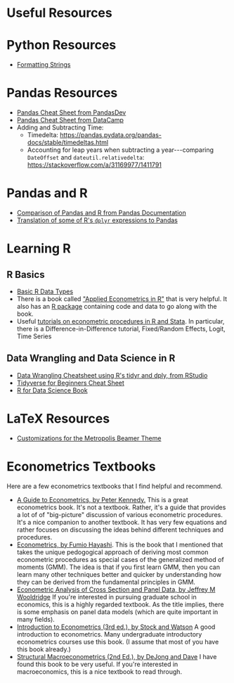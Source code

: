 Useful Resources
================

# Python Resources

 - [Formatting Strings](https://docs.python.org/3.4/library/string.html#format-string-syntax)

# Pandas Resources

 - [Pandas Cheat Sheet from PandasDev](https://github.com/pandas-dev/pandas/blob/master/doc/cheatsheet/Pandas_Cheat_Sheet.pdf)
 - [Pandas Cheat Sheet from DataCamp](https://www.datacamp.com/community/blog/pandas-cheat-sheet-python)
 - Adding and Subtracting Time:
     - Timedelta: https://pandas.pydata.org/pandas-docs/stable/timedeltas.html
     - Accounting for leap years when subtracting a year---comparing `DateOffset` and `dateutil.relativedelta`: https://stackoverflow.com/a/31169977/1411791

# Pandas and R

 - [Comparison of Pandas and R from Pandas Documentation](https://pandas.pydata.org/pandas-docs/stable/comparison_with_r.html)
 - [Translation of some of R's `dplyr` expressions to Pandas](http://nbviewer.jupyter.org/gist/TomAugspurger/6e052140eaa5fdb6e8c0)

# Learning R

## R Basics

 - [Basic R Data Types](https://www.statmethods.net/input/datatypes.html)
 - There is a book called ["Applied Econometrics in R"](https://www.springer.com/us/book/9780387773162) that is very helpful. It also has an [R package](https://cran.r-project.org/web/packages/AER/) containing code and data to go along with the book.
 - Useful [tutorials on econometric procedures in R and Stata](https://dss.princeton.edu/training/). In particular, there is a Difference-in-Difference tutorial, Fixed/Random Effects, Logit, Time Series

## Data Wrangling and Data Science in R

 - [Data Wrangling Cheatsheet using R's tidyr and dply, from RStudio](https://www.rstudio.com/wp-content/uploads/2015/02/data-wrangling-cheatsheet.pdf)
 - [Tidyverse for Beginners Cheat Sheet](https://s3.amazonaws.com/assets.datacamp.com/blog_assets/Tidyverse+Cheat+Sheet.pdf)
 - [R for Data Science Book](http://r4ds.had.co.nz/)

# LaTeX Resources

 - [Customizations for the Metropolis Beamer Theme](https://bloerg.net/2015/12/10/modern-beamer-theme-revisited.html)

# Econometrics Textbooks

Here are a few econometrics textbooks that I find helpful and recommend.

 - [A Guide to Econometrics, by Peter Kennedy.](http://a.co/dRFPs1R) This is a great econometrics book. It's not a textbook. Rather, it's a guide that provides a lot of of "big-picture" discussion of various econometric procedures. It's a nice companion to another textbook. It has very few equations and rather focuses on discussing the ideas behind different techniques and procedures.
 - [Econometrics, by Fumio Hayashi](http://a.co/5PLTSCx). This is the book that I mentioned that takes the unique pedogogical approach of deriving most common econometric procedures as special cases of the generalized method of moments (GMM). The idea is that if you first learn GMM, then you can learn many other techniques better and quicker by understanding how they can be derived from the fundamental principles in GMM.
 - [Econometric Analysis of Cross Section and Panel Data, by Jeffrey M Wooldridge](http://a.co/4yYpXyn) If you're interested in pursuing graduate school in economics, this is a highly regarded textbook. As the title implies, there is some emphasis on panel data models (which are quite important in many fields).
 - [Introduction to Econometrics (3rd ed.), by Stock and Watson](http://a.co/3tqB1aK) A good introduction to econometrics. Many undergraduate introductory econometrics courses use this book. (I assume that most of you have this book already.)
 - [Structural Macroeconometrics (2nd Ed.), by DeJong and Dave](http://a.co/1jBpnV2) I have found this book to be very useful. If you're interested in macroeconomics, this is a nice textbook to read through.